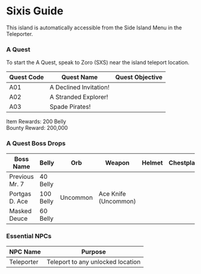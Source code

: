 # Sixis Guide

This island is automatically accessible from the Side Island Menu in the Teleporter.

### A Quest

To start the A Quest, speak to Zoro (SXS) near the island teleport location.

| Quest Code| Quest Name                    | Quest Objective|
|-----------|-----------                    |-----------|
| A01       | A Declined Invitation!        |           |
| A02       | A Stranded Explorer!          |           |
| A03       | Spade Pirates!                |           |

Item Rewards: 200 Belly<br>
Bounty Reward: 200,000

### A Quest Boss Drops

| Boss Name         | Belly      | Orb       | Weapon               | Helmet    | Chestplate | Leggings  | Boots     | Other     |
|-----------        |----------- |-----------|-----------           |-----------|----------- |-----------|-----------|-----------|
| Previous Mr. 7    | 40 Belly   |           |                      |           |            |           |           |           |
| Portgas D. Ace    | 100 Belly  | Uncommon  | Ace Knife (Uncommon) |           |            |           |           |           |
| Masked Deuce      | 60 Belly   |           |                      |           |            |           |           |           |

### Essential NPCs

| NPC Name              | Purpose                                   |
|-------------          |-----------                                |
| Teleporter            | Teleport to any unlocked location         |

